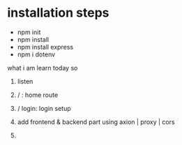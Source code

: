 # installation steps 
+  npm init 
+  npm install
+   npm install express
+   npm i dotenv

what i am learn today so 
1. listen
2. / : home route
3. / login: login setup

4. add frontend & backend part  using axion | proxy  | cors

5. 
